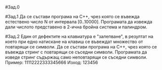#Зад.0

#Зад.1
 Да се състави програма на C++, чрез която се въвежда естествено число N от интервала [0..10000].
Програмата да извежда дали числото представено в 2-ична бройна система и палиндром.

#Зад.2
Един от дефектите на клавиатура е "залепване", в резултат на което при едно натискане на клавиш се въвеждат множество от повтарящи се символи.
Да се състави програма на C++, чрез която се въвежда стринг с повтарящи се съседни символи. Програмата да изведе стринг съдържащ само неповтарящи се съседни символи.
Пример: 11112222333345666 Изход: 123456
